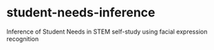 # student-needs-inference
Inference of Student Needs in STEM self-study using facial expression recognition
